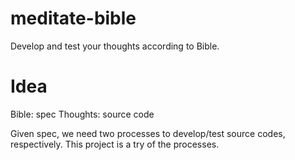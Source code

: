 meditate-bible
==============

Develop and test your thoughts according to Bible.

# Idea
Bible: spec
Thoughts: source code

Given spec, we need two processes to develop/test source codes, respectively.
This project is a try of the processes.
